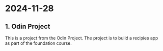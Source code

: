 # 2024-11-28

## 1. Odin Project
This is a project from the Odin Project. The project is to build a recipies app as part of the foundation course.

